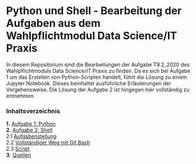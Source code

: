 # Python und Shell - Bearbeitung der Aufgaben aus dem Wahlpflichtmodul Data Science/IT Praxis

In diesem Repositorium sind die Bearbeitungen der Aufgabe T9.2_2020 des Wahlpflichtmoduls Data Science/IT Praxis zu finden. Da es sich bei Aufgabe 1 um das Erstellen von Python-Scripten handelt, führt die Lösung zu einem Jupyter Notebook. Dieses beinhaltet ausführliche Erläuterungen der Vorgehensweise. Die Lösung der Aufgabe 2 ist hingegen hier vollständig zu entnehmen.

### Inhaltsverzeichnis       
**1.** [Aufgabe 1: Python](#Python)     
**2.** [Aufgabe 2: Shell](#Shell)     
       2.1 [Aufgabenstellung](#Aufgabenstellung)          
       2.2 [Vollständiger Weg mit Git Bash](#Git)      
       2.3 [Script](#Script)           
**3.** [Quellen](#Quellen)         
   


